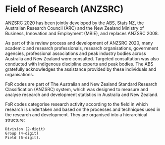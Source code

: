 # Field of Research (ANZSRC)

ANZSRC 2020 has been jointly developed by the ABS, Stats NZ, the Australian Research Council (ARC) and the New Zealand Ministry of Business, Innovation and Employment (MBIE), and replaces ANZSRC 2008.

As part of this review process and development of ANZSRC 2020, many academic and research professionals, research organisations, government agencies, professional associations and peak industry bodies across Australia and New Zealand were consulted. Targeted consultation was also conducted with Indigenous discipline experts and peak bodies. The ABS gratefully acknowledges the assistance provided by these individuals and organisations.

FoR codes are part of The Australian and New Zealand Standard Research Classification (ANZSRC) system, which was designed to measure and analyse research and development statistics in Australia and New Zealand.

FoR codes categorise research activity according to the field in which research is undertaken and based on the processes and techniques used in the research and development. They are organised into a hierarchical structure:

    Division (2-digit)
    Group (4-digit)
    Field (6-digit).

